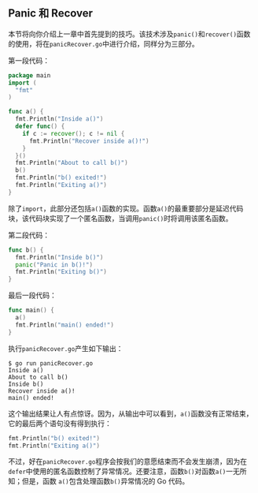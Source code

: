 ## Panic 和 Recover

本节将向你介绍上一章中首先提到的技巧。该技术涉及`panic()`和`recover()`函数的使用，将在`panicRecover.go`中进行介绍，同样分为三部分。

第一段代码：

```Go
package main
import (
  "fmt"
)

func a() {
  fmt.Println("Inside a()")
  defer func() {
    if c := recover(); c != nil {
      fmt.Println("Recover inside a()!")
    }
  }()
  fmt.Println("About to call b()")
  b()
  fmt.Println("b() exited!")
  fmt.Println("Exiting a()")
}
```

除了`import`，此部分还包括`a()`函数的实现。函数`a()`的最重要部分是延迟代码块，该代码块实现了一个匿名函数，当调用`panic()`时将调用该匿名函数。

第二段代码：

```Go
func b() {
  fmt.Println("Inside b()")
  panic("Panic in b()!")
  fmt.Println("Exiting b()")
}
```

最后一段代码：

```Go
func main() {
  a()
  fmt.Println("main() ended!")
}
```

执行`panicRecover.go`产生如下输出：

```shell
$ go run panicRecover.go
Inside a()
About to call b()
Inside b()
Recover inside a()!
main() ended!
```

这个输出结果让人有点惊讶。因为，从输出中可以看到，`a()`函数没有正常结束，它的最后两个语句没有得到执行：

```Go
fmt.Println("b() exited!")
fmt.Println("Exiting a()")
```

不过，好在`panicRecover.go`程序会按我们的意愿结束而不会发生崩溃，因为在`defer`中使用的匿名函数控制了异常情况。还要注意，函数`b()`对函数`a()`一无所知；但是，函数
`a()`包含处理函数`b()`异常情况的 Go 代码。
